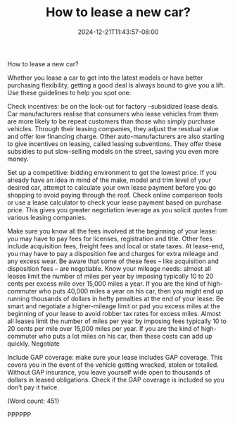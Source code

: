﻿---
title: "How to lease a new car?"
date: 2024-12-21T11:43:57-08:00
description: "Auto-Leasing Tips for Web Success"
featured_image: "/images/Auto-Leasing.jpg"
tags: ["Auto Leasing"]
---

How to lease a new car? 

Whether you lease a car to get into the latest models or have better purchasing 
flexibility, getting a good deal is always bound to give you a lift. Use 
these guidelines to help you spot one:


Check incentives: be on the look-out for factory –subsidized lease deals. 
Car manufacturers realise that consumers who lease vehicles from them are 
more likely to be repeat customers than those who simply purchase vehicles. 
Through their leasing companies, they adjust the residual value and offer 
low financing charge. Other auto-manufacturers are also starting to give 
incentives on leasing, called leasing subventions. They offer these 
subsidies to put slow-selling models on the street, saving you even more 
money.

Set up a competitive: bidding environment to get the lowest price. If you 
already have an idea in mind of the make, model and trim level of your 
desired car, attempt to calculate your own lease payment before you go 
shopping to avoid paying through the roof. Check online comparison tools or 
use a lease calculator to check your lease payment based on purchase price. 
This gives you greater negotiation leverage as you solicit quotes from 
various leasing companies.

Make sure you know all the fees involved at the beginning of your lease: 
you may have to pay fees for licenses, registration and title. Other fees 
include acquisition fees, freight fees and local or state taxes. At 
lease-end, you may have to pay a disposition fee and charges for extra 
mileage and any excess wear. Be aware that some of these fees – like 
acquisition and disposition fees – are negotiable. 
Know your mileage needs: almost all leases limit the number of miles per 
year by imposing typically 10 to 20 cents per excess mile over 15,000 miles
a year. If you are the kind of high-commuter who puts 40,000 miles a year 
on his car, then you might end up running thousands of dollars in hefty 
penalties at the end of your lease. Be smart and negotiate a higher-mileage
limit or pad you excess miles at the beginning of your lease to avoid 
robber tax rates for excess miles. 
Almost all leases limit the number of miles per year by imposing fees 
typically 10 to 20 cents per mile over 15,000 miles per year. If you are 
the kind of high-commuter who puts a lot miles on his car, then these costs
can add up quickly. Negotiate 

Include GAP coverage: make sure your lease includes GAP coverage. This 
covers you in the event of the vehicle getting wrecked, stolen or totalled. 
Without GAP insurance, you leave yourself wide open to thousands of dollars 
in leased obligations. Check if the GAP coverage is included so you don’t 
pay it twice. 


(Word count: 451)

PPPPPP





